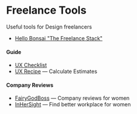 # Freelance Tools

Useful tools for Design freelancers

* [Hello Bonsai "The Freelance Stack"](https://www.hellobonsai.com/best-freelance-tools)

#### Guide ####

* [UX Checklist](http://uxchecklist.github.io/)
* [UX Recipe](http://uxrecipe.github.io/) — Calculate Estimates

#### Company Reviews ####

* [FairyGodBoss](https://fairygodboss.com/) — Company reviews for women
* [InHerSight](https://www.inhersight.com/) — Find better workplace for women
